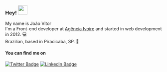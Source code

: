 ###  Hey! <img src="https://media.giphy.com/media/hvRJCLFzcasrR4ia7z/giphy.gif" width="30px">

My name is João Vitor <br>
I'm a Front-end developer at [Agência Ivoire](https://www.ivoire.com.br/) and started in web development in 2012. :computer:<br>
Brazilian, based in Piracicaba, SP.  :house_with_garden:<br>

#### You can find me on
[![Twitter Badge](https://img.shields.io/badge/-Twitter-1ca0f1?style=flat-square&labelColor=1ca0f1&logo=twitter&logoColor=white&link=https://twitter.com/joaovdmoraes)](https://twitter.com/joaovdmoraes) [![Linkedin Badge](https://img.shields.io/badge/-LinkedIn-blue?style=flat-square&logo=Linkedin&logoColor=white&link=https://www.linkedin.com/in/joao-vitor-moraes/)](https://www.linkedin.com/in/joao-vitor-moraes/)
